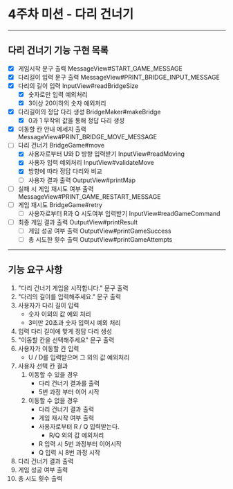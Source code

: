 4주차 미션 - 다리 건너기
=========
---
## 다리 건너기 기능 구현 목록
- [x] 게임시작 문구 출력 MessageView#START_GAME_MESSAGE
- [x] 다리길이 입력 문구 출력 MessageView#PRINT_BRIDGE_INPUT_MESSAGE
- [x] 다리의 길이 입력 InputView#readBridgeSize
  - [x] 숫자로만 입력 예외처리
  - [x] 3이상 20이하의 숫자 예외처리
- [x] 다리길이의 정답 다리 생성 BridgeMaker#makeBridge
  - [x] 0과 1 무작위 값을 통해 정답 다리 생성
- [x] 이동할 칸 안내 메세지 출력 MessageView#PRINT_BRIDGE_MOVE_MESSAGE
- [ ] 다리 건너기 BridgeGame#move
  - [x] 사용자로부터 U와 D 방향 입력받기 InputView#readMoving
  - [x] 사용자 입력 예외처리 InputView#validateMove
  - [x] 방향에 따라 정답 다리와 비교 
  - [ ] 사용자 결과 출력 OutputView#printMap
- [ ] 실패 시 게임 재시도 여부 출력 MessageView#PRINT_GAME_RESTART_MESSAGE
- [ ] 게임 재시도 BridgeGame#retry
  - [ ] 사용자로부터 R과 Q 시도여부 입력받기 InputView#readGameCommand
- [ ] 최종 게임 결과 출력 OutputView#printResult
  - [ ] 게임 성공 여부 출력 OutputView#printGameSuccess
  - [ ] 총 시도한 횟수 출력 OutputView#printGameAttempts

---
## 기능 요구 사항
1. "다리 건너기 게임을 시작합니다." 문구 출력
2. "다리의 길이를 입력해주세요." 문구 출력
3. 사용자가 다리 길이 입력
   - 숫자 이외의 값 예외 처리
   - 3미만 20초과 숫자 입력시 예외 처리
4. 입력 다리 길이에 맞게 정답 다리 생성
5. "이동할 칸을 선택해주세요" 문구 출력
6. 사용자가 이동할 칸 입력
   - U / D를 입력받으며 그 외의 값 예외처리
7. 사용자 선택 칸 결과
   1. 이동할 수 있을 경우
      - 다리 건너기 결과를 출력
      - 5번 과정 부터 이어 시작
   2. 이동할 수 없을 경우
      - 다리 건너기 결과 출력
      - 게임 재시작 여부 출력
      - 사용자로부터 R / Q 입력받는다.
        - R/Q 외의 값 예외처리
      - R 입력 시 5번 과정부터 이어시작
      - Q 입력 시 8번 과정 시작
8. 다리 건너기 결과 출력
9. 게임 성공 여부 출력
10. 총 시도 횟수 출력
